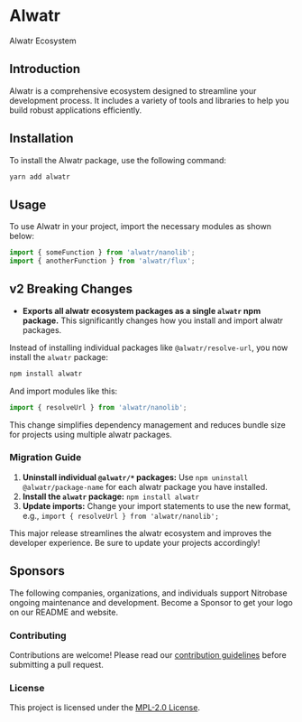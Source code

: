 # Alwatr

Alwatr Ecosystem

## Introduction

Alwatr is a comprehensive ecosystem designed to streamline your development process. It includes a variety of tools and libraries to help you build robust applications efficiently.

## Installation

To install the Alwatr package, use the following command:

```sh
yarn add alwatr
```

## Usage

To use Alwatr in your project, import the necessary modules as shown below:

```typescript
import { someFunction } from 'alwatr/nanolib';
import { anotherFunction } from 'alwatr/flux';
```

## v2 Breaking Changes

- **Exports all alwatr ecosystem packages as a single `alwatr` npm package.** This significantly changes how you install and import alwatr packages.

Instead of installing individual packages like `@alwatr/resolve-url`, you now install the `alwatr` package:

```bash
npm install alwatr
```

And import modules like this:

```ts
import { resolveUrl } from 'alwatr/nanolib';
```

This change simplifies dependency management and reduces bundle size for projects using multiple alwatr packages.

### Migration Guide

1. **Uninstall individual `@alwatr/*` packages:**  Use `npm uninstall @alwatr/package-name` for each alwatr package you have installed.
2. **Install the `alwatr` package:** `npm install alwatr`
3. **Update imports:** Change your import statements to use the new format, e.g., `import { resolveUrl } from 'alwatr/nanolib';`

This major release streamlines the alwatr ecosystem and improves the developer experience. Be sure to update your projects accordingly!

## Sponsors

The following companies, organizations, and individuals support Nitrobase ongoing maintenance and development. Become a Sponsor to get your logo on our README and website.

### Contributing

Contributions are welcome! Please read our [contribution guidelines](https://github.com/Alwatr/.github/blob/next/CONTRIBUTING.md) before submitting a pull request.

### License

This project is licensed under the [MPL-2.0 License](LICENSE).
